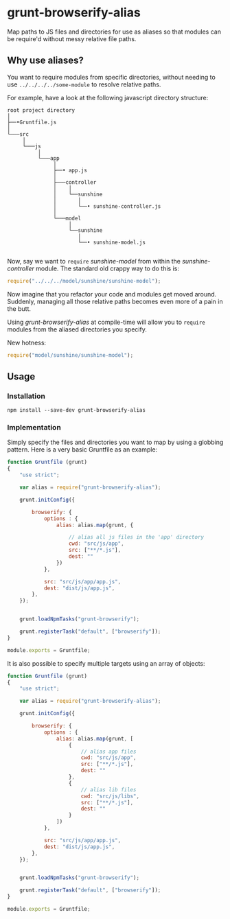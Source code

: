 # grunt-browserify-alias
Map paths to JS files and directories for use as aliases so that modules can be require'd without messy relative file paths.

## Why use aliases?

You want to require modules from specific directories, without needing to use `../../../../some-module` to resolve relative paths.

For example, have a look at the following javascript directory structure:

```
root project directory
│
├──•Gruntfile.js
│
└───src
     │
     └───js
          │
          └───app
               │
               ├──• app.js
               │
               ├───controller
               │    │
               │    └──sunshine
               │       │
               │       └──• sunshine-controller.js 
               │
               └───model
                    │
                    └──sunshine
                       │
                       └──• sunshine-model.js 


```

Now, say we want to `require` *sunshine-model* from within the *sunshine-controller* module. The standard old crappy way to do this is:

```javascript
require("../../../model/sunshine/sunshine-model");
```

Now imagine that you refactor your code and modules get moved around. Suddenly, managing all those relative paths becomes even more of a pain in the butt.

Using *grunt-browserify-alias* at compile-time will allow you to `require` modules from the aliased directories you specify.

New hotness:

```javascript
require("model/sunshine/sunshine-model");
```

## Usage

### Installation

```
npm install --save-dev grunt-browserify-alias
```

### Implementation

Simply specify the files and directories you want to map by using a globbing pattern. Here is a very basic Gruntfile as an example:

```javascript
function Gruntfile (grunt)
{
    "use strict";

    var alias = require("grunt-browserify-alias");

    grunt.initConfig({

        browserify: {
            options : {
                alias: alias.map(grunt, {

                    // alias all js files in the 'app' directory
                    cwd: "src/js/app",
                    src: ["**/*.js"],
                    dest: ""
                })
            },

            src: "src/js/app/app.js",
            dest: "dist/js/app.js",
        },
    });


    grunt.loadNpmTasks("grunt-browserify");

    grunt.registerTask("default", ["browserify"]);
}

module.exports = Gruntfile;
```


It is also possible to specify multiple targets using an array of objects:

```javascript
function Gruntfile (grunt)
{
    "use strict";

    var alias = require("grunt-browserify-alias");

    grunt.initConfig({

        browserify: {
            options : {
                alias: alias.map(grunt, [
                    {
                        // alias app files
                        cwd: "src/js/app",
                        src: ["**/*.js"],
                        dest: ""
                    },
                    {
                        // alias lib files
                        cwd: "src/js/libs",
                        src: ["**/*.js"],
                        dest: ""
                    }
                ])
            },

            src: "src/js/app/app.js",
            dest: "dist/js/app.js",
        },
    });


    grunt.loadNpmTasks("grunt-browserify");

    grunt.registerTask("default", ["browserify"]);
}

module.exports = Gruntfile;
```